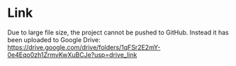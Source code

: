 # Link
Due to large file size, the project cannot be pushed to GitHub. Instead it has been uploaded to Google Drive:
https://drive.google.com/drive/folders/1qFSr2E2mY-0e4Eqo0zh1ZrmvKwXuBCJe?usp=drive_link
